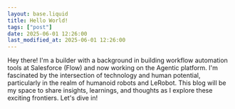 ```yaml
---
layout: base.liquid
title: Hello World!
tags: ["post"]
date: 2025-06-01 12:26:00
last_modified_at: 2025-06-01 12:26:00
---
```


Hey there! I'm a builder with a background in building workflow automation tools at Salesforce (Flow) and now working on the Agentic platform. I'm fascinated by the intersection of technology and human potential, particularly in the realm of humanoid robots and LeRobot. This blog will be my space to share insights, learnings, and thoughts as I explore these exciting frontiers. Let's dive in!

